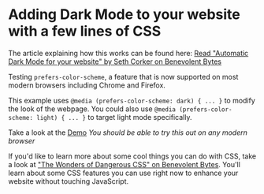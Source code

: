 # Adding Dark Mode to your website with a few lines of CSS

The article explaining how this works can be found here:
[Read "Automatic Dark Mode for your website" by Seth Corker on Benevolent Bytes](https://blog.sethcorker.com/automatic-dark-mode-for-your-website)

Testing `prefers-color-scheme`, a feature that is now supported on most modern browsers including Chrome and Firefox.

This example uses `@media (prefers-color-scheme: dark) { ... }` to modify the look of the webpage.
You could also use `@media (prefers-color-scheme: light) { ... }` to target light mode specifically.

Take a look at the [Demo](https://safari-theme-css.sethcorker.com/)
_You should be able to try this out on any modern browser_

If you'd like to learn more about some cool things you can do with CSS, take a look at ["The Wonders of Dangerous CSS" on Benevolent Bytes](https://blog.sethcorker.com/the-wonders-of-dangerous-css). You'll learn about some CSS features you can use right now to enhance your website without touching JavaScript.
